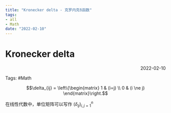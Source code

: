 ```yaml
---
title: "Kronecker delta - 克罗内克δ函数"
tags:
- all
- Math
date: "2022-02-10"
---
```

# Kronecker delta

<div align="right"> 2022-02-10</div>

Tags: #Math 

$$\delta_{ij} = \left\{\begin{matrix} 
1 & (i=j)  \\ 
0 & (i \ne j) \end{matrix}\right.$$

在线性代数中，单位矩阵可以写作 $\left(\delta_{i j}\right)_{i, j=1}^{n}$

